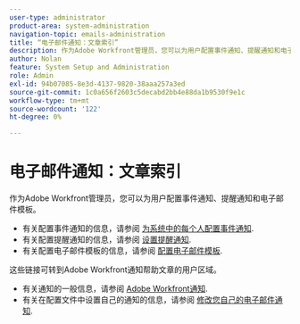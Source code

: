 ```yaml
---
user-type: administrator
product-area: system-administration
navigation-topic: emails-administration
title: “电子邮件通知：文章索引”
description: 作为Adobe Workfront管理员，您可以为用户配置事件通知、提醒通知和电子邮件模板。
author: Nolan
feature: System Setup and Administration
role: Admin
exl-id: 94b07085-8e3d-4137-9820-38aaa257a3ed
source-git-commit: 1c0a656f2603c5decabd2bb4e88da1b9530f9e1c
workflow-type: tm+mt
source-wordcount: '122'
ht-degree: 0%

---
```


# 电子邮件通知：文章索引

<!-- Audited: 1/2024 -->

作为Adobe Workfront管理员，您可以为用户配置事件通知、提醒通知和电子邮件模板。

* 有关配置事件通知的信息，请参阅 [为系统中的每个人配置事件通知](../../../administration-and-setup/manage-workfront/emails/configure-event-notifications-for-everyone-in-the-system.md).
* 有关配置提醒通知的信息，请参阅 [设置提醒通知](../../../administration-and-setup/manage-workfront/emails/set-up-reminder-notifications.md).
* 有关配置电子邮件模板的信息，请参阅 [配置电子邮件模板](../../../administration-and-setup/manage-workfront/emails/configure-email-templates.md).

这些链接可转到Adobe Workfront通知帮助文章的用户区域。

* 有关通知的一般信息，请参阅 [Adobe Workfront通知](/help/quicksilver/workfront-basics/using-notifications/event-notifications.md).
* 有关在配置文件中设置自己的通知的信息，请参阅 [修改您自己的电子邮件通知](/help/quicksilver/workfront-basics/using-notifications/activate-or-deactivate-your-own-event-notifications.md).

